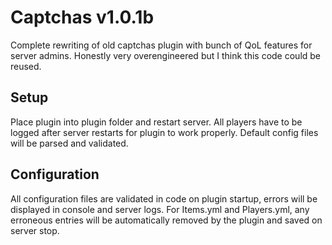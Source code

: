 # Captchas v1.0.1b
Complete rewriting of old captchas plugin with bunch of QoL features for server admins.
Honestly very overengineered but I think this code could be reused.

## Setup
Place plugin into plugin folder and restart server. All players have to be logged after server restarts for plugin to work properly.
Default config files will be parsed and validated.

## Configuration
All configuration files are validated in code on plugin startup, errors will be displayed in console and server logs.
For Items.yml and Players.yml, any erroneous entries will be automatically removed by the plugin and saved on server stop.
